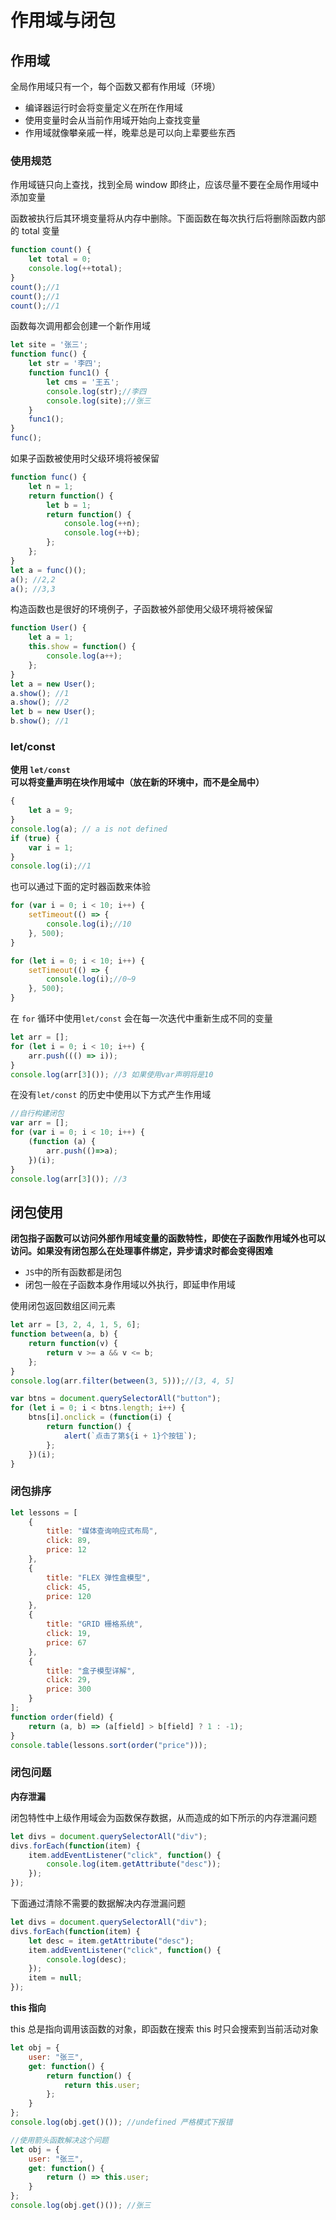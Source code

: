 # 作用域与闭包

## 作用域

全局作用域只有一个，每个函数又都有作用域（环境）

- 编译器运行时会将变量定义在所在作用域
- 使用变量时会从当前作用域开始向上查找变量
- 作用域就像攀亲戚一样，晚辈总是可以向上辈要些东西

### 使用规范

作用域链只向上查找，找到全局 window 即终止，应该尽量不要在全局作用域中添加变量

函数被执行后其环境变量将从内存中删除。下面函数在每次执行后将删除函数内部的 total 变量

```js
function count() {
    let total = 0;
    console.log(++total);
}
count();//1
count();//1
count();//1
```

函数每次调用都会创建一个新作用域

```js
let site = '张三';
function func() {
    let str = '李四';
    function func1() {
        let cms = '王五';
        console.log(str);//李四
        console.log(site);//张三
    }
    func1();
}
func();
```

如果子函数被使用时父级环境将被保留

```js
function func() {
    let n = 1;
    return function() {
        let b = 1;
        return function() {
            console.log(++n);
            console.log(++b);
        };
    };
}
let a = func()();
a(); //2,2
a(); //3,3
```

构造函数也是很好的环境例子，子函数被外部使用父级环境将被保留

```js
function User() {
    let a = 1;
    this.show = function() {
        console.log(a++);
    };
}
let a = new User();
a.show(); //1
a.show(); //2
let b = new User();
b.show(); //1
```

### let/const

**使用 `let/const` 可以将变量声明在块作用域中（放在新的环境中，而不是全局中）**

```js
{
    let a = 9;
}
console.log(a); // a is not defined
if (true) {
    var i = 1;
}
console.log(i);//1
```

也可以通过下面的定时器函数来体验

```js
for (var i = 0; i < 10; i++) {
    setTimeout(() => {
        console.log(i);//10
    }, 500);
}

for (let i = 0; i < 10; i++) {
    setTimeout(() => {
        console.log(i);//0~9
    }, 500);
}
```

在 `for` 循环中使用`let/const` 会在每一次迭代中重新生成不同的变量

```js
let arr = [];
for (let i = 0; i < 10; i++) {
    arr.push((() => i));
}
console.log(arr[3]()); //3 如果使用var声明将是10
```

在没有`let/const` 的历史中使用以下方式产生作用域

```js
//自行构建闭包
var arr = [];
for (var i = 0; i < 10; i++) {
    (function (a) {
        arr.push(()=>a);
    })(i);
}
console.log(arr[3]()); //3
```

## 闭包使用

**闭包指子函数可以访问外部作用域变量的函数特性，即使在子函数作用域外也可以访问。如果没有闭包那么在处理事件绑定，异步请求时都会变得困难**

- `JS`中的所有函数都是闭包
- 闭包一般在子函数本身作用域以外执行，即延申作用域

使用闭包返回数组区间元素

```js
let arr = [3, 2, 4, 1, 5, 6];
function between(a, b) {
    return function(v) {
        return v >= a && v <= b;
    };
}
console.log(arr.filter(between(3, 5)));//[3, 4, 5]
```

```js
var btns = document.querySelectorAll("button");
for (let i = 0; i < btns.length; i++) {
    btns[i].onclick = (function(i) {
        return function() {
            alert(`点击了第${i + 1}个按钮`);
        };
    })(i);
}
```

### 闭包排序

```js
let lessons = [
    {
        title: "媒体查询响应式布局",
        click: 89,
        price: 12
    },
    {
        title: "FLEX 弹性盒模型",
        click: 45,
        price: 120
    },
    {
        title: "GRID 栅格系统",
        click: 19,
        price: 67
    },
    {
        title: "盒子模型详解",
        click: 29,
        price: 300
    }
];
function order(field) {
    return (a, b) => (a[field] > b[field] ? 1 : -1);
}
console.table(lessons.sort(order("price")));
```

### 闭包问题

**内存泄漏**

闭包特性中上级作用域会为函数保存数据，从而造成的如下所示的内存泄漏问题

```js
let divs = document.querySelectorAll("div");
divs.forEach(function(item) {
    item.addEventListener("click", function() {
        console.log(item.getAttribute("desc"));
    });
});
```

下面通过清除不需要的数据解决内存泄漏问题

```js
let divs = document.querySelectorAll("div");
divs.forEach(function(item) {
    let desc = item.getAttribute("desc");
    item.addEventListener("click", function() {
        console.log(desc);
    });
    item = null;
});
```

**this 指向**

this 总是指向调用该函数的对象，即函数在搜索 this 时只会搜索到当前活动对象

```js
let obj = {
    user: "张三",
    get: function() {
        return function() {
            return this.user;
        };
    }
};
console.log(obj.get()()); //undefined 严格模式下报错

//使用箭头函数解决这个问题
let obj = {
    user: "张三",
    get: function() {
        return () => this.user;
    }
};
console.log(obj.get()()); //张三
```

